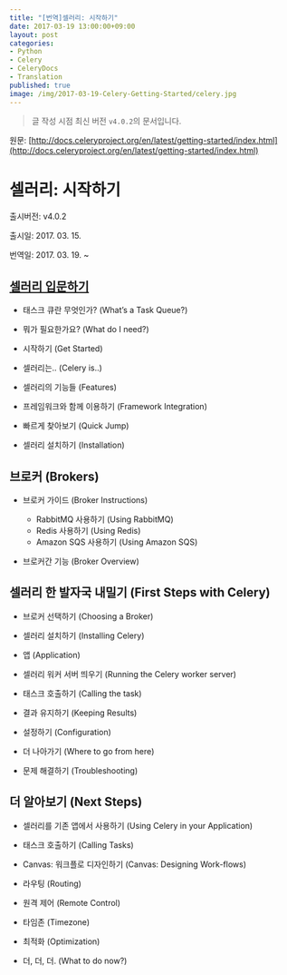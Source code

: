 ```yaml
---
title: "[번역]셀러리: 시작하기"
date: 2017-03-19 13:00:00+09:00
layout: post
categories:
- Python
- Celery
- CeleryDocs
- Translation
published: true
image: /img/2017-03-19-Celery-Getting-Started/celery.jpg
---
```


> 글 작성 시점 최신 버전 `v4.0.2`의 문서입니다.

원문: [http://docs.celeryproject.org/en/latest/getting-started/index.html](http://docs.celeryproject.org/en/latest/getting-started/index.html)

# 셀러리: 시작하기

출시버전: v4.0.2

출시일: 2017. 03. 15.

번역일: 2017. 03. 19. ~

## [셀러리 입문하기](/2017/03/19/Introduction-to-Celery/)

- 태스크 큐란 무엇인가? (What’s a Task Queue?)

- 뭐가 필요한가요? (What do I need?)

- 시작하기 (Get Started)

- 셀러리는.. (Celery is..)

- 셀러리의 기능들 (Features)

- 프레임워크와 함께 이용하기 (Framework Integration)

- 빠르게 찾아보기 (Quick Jump)

- 셀러리 설치하기 (Installation)

## 브로커 (Brokers)

- 브로커 가이드 (Broker Instructions)
  - RabbitMQ 사용하기 (Using RabbitMQ)
  - Redis 사용하기 (Using Redis)
  - Amazon SQS 사용하기 (Using Amazon SQS)

- 브로커간 기능 (Broker Overview)

## 셀러리 한 발자국 내밀기 (First Steps with Celery)

- 브로커 선택하기 (Choosing a Broker)

- 셀러리 설치하기 (Installing Celery)

- 앱 (Application)

- 셀러리 워커 서버 띄우기 (Running the Celery worker server)

- 태스크 호출하기 (Calling the task)

- 결과 유지하기 (Keeping Results)

- 설정하기 (Configuration)

- 더 나아가기 (Where to go from here)

- 문제 해결하기 (Troubleshooting)

## 더 알아보기 (Next Steps)

- 셀러리를 기존 앱에서 사용하기 (Using Celery in your Application)

- 태스크 호출하기 (Calling Tasks)

- Canvas: 워크플로 디자인하기 (Canvas: Designing Work-flows)

- 라우팅 (Routing)

- 원격 제어 (Remote Control)

- 타임존 (Timezone)

- 최적화 (Optimization)

- 더, 더, 더. (What to do now?)
